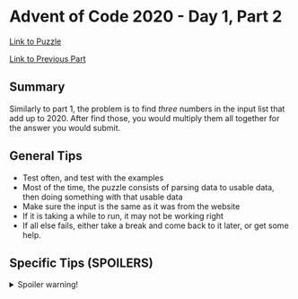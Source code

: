 # Advent of Code 2020 - Day 1, Part 2

[Link to Puzzle](https://adventofcode.com/2020/day/1#part2)

[Link to Previous Part](https://github.com/CodingAP/unofficial-aoc-syllabus/blob/main/years/2020/day1/part1.md)

## Summary
Similarly to part 1, the problem is to find *three* numbers in the input list that add up to 2020. After find those, you would multiply them all together for the answer you would submit.

## General Tips
- Test often, and test with the examples
- Most of the time, the puzzle consists of parsing data to usable data, then doing something with that usable data
- Make sure the input is the same as it was from the website
- If it is taking a while to run, it may not be working right
- If all else fails, either take a break and come back to it later, or get some help.

## Specific Tips (SPOILERS)
<details> <summary>Spoiler warning!</summary>
- Like part 1, find a way to match every element to two others and see the result
</details>